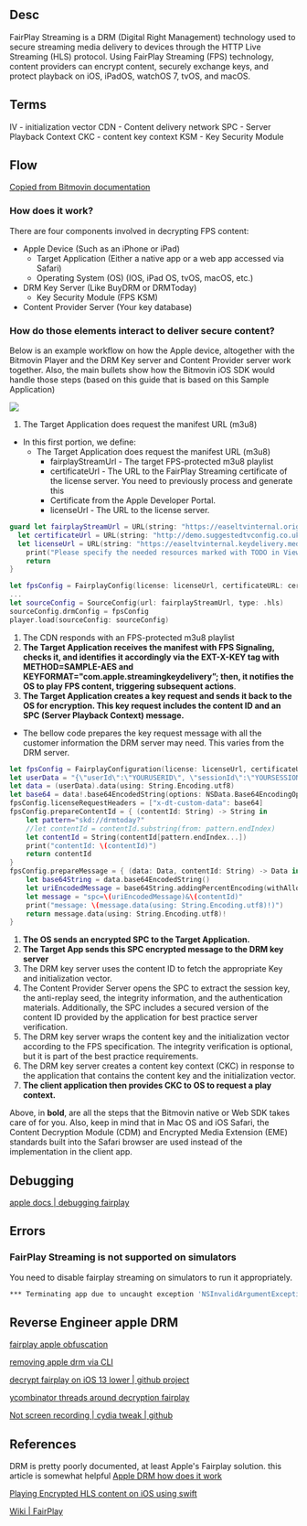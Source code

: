 

## Desc

FairPlay Streaming is a DRM (Digital Right Management) technology used to secure streaming media delivery to devices through the HTTP Live Streaming (HLS) protocol. Using FairPlay Streaming (FPS) technology, content providers can encrypt content, securely exchange keys, and protect playback on iOS, iPadOS, watchOS 7, tvOS, and macOS.


## Terms

IV - initialization vector
CDN - Content delivery network
SPC - Server Playback Context
CKC - content key context
KSM - Key Security Module

## Flow


[Copied from Bitmovin documentation](https://developer.bitmovin.com/playback/docs/how-does-fairplay-work#introduction)
### How does it work?

There are four components involved in decrypting FPS content:

- Apple Device (Such as an iPhone or iPad)
    - Target Application (Either a native app or a web app accessed via Safari)
    - Operating System (OS) (IOS, iPad OS, tvOS, macOS, etc.)
- DRM Key Server (Like BuyDRM or DRMToday)
    - Key Security Module (FPS KSM)
- Content Provider Server (Your key database)

### How do those elements interact to deliver secure content?

Below is an example workflow on how the Apple device, altogether with the Bitmovin Player and the DRM Key server and Content Provider server work together. Also, the main bullets show how the Bitmovin iOS SDK would handle those steps (based on this guide that is based on this Sample Application)

![](https://files.readme.io/2115959-FPS.png)

1. The Target Application does request the manifest URL (m3u8)

- In this first portion, we define:
    - The Target Application does request the manifest URL (m3u8)
        - fairplayStreamUrl - The target FPS-protected m3u8 playlist
        - certificateUrl - The URL to the FairPlay Streaming certificate of the license server. You need to previously process and generate this
        - Certificate from the Apple Developer Portal.
        - licenseUrl - The URL to the license server.

```swift
guard let fairplayStreamUrl = URL(string: "https://easeltvinternal.origin.mediaservices.windows.net/5cd4d1e2-a5c3-4223-862d-cfad90074e09/ETV_BIG_BUCK_BUNNY_1_FEATURE.ism/manifest(format=m3u8-aapl)"),
  let certificateUrl = URL(string: "http://demo.suggestedtvconfig.co.uk/bitdash/fairplay.cer"),
  let licenseUrl = URL(string: "https://easeltvinternal.keydelivery.mediaservices.windows.net/FairPlay/?KID=bb216c0f-c8f7-40b7-84da-8a7525f56635") else {
	print("Please specify the needed resources marked with TODO in ViewController.swift file.")
	return
}

let fpsConfig = FairplayConfig(license: licenseUrl, certificateURL: certificateUrl)
...
let sourceConfig = SourceConfig(url: fairplayStreamUrl, type: .hls)        
sourceConfig.drmConfig = fpsConfig
player.load(sourceConfig: sourceConfig)
```

1. The CDN responds with an FPS-protected m3u8 playlist
2. **The Target Application receives the manifest with FPS Signaling, checks it, and identifies it accordingly via the EXT-X-KEY tag with METHOD=SAMPLE-AES and KEYFORMAT="com.apple.streamingkeydelivery”; then, it notifies the OS to play FPS content, triggering subsequent actions**.
3. **The Target Application creates a key request and sends it back to the OS for encryption. This key request includes the content ID and an SPC (Server Playback Context) message.**

- The bellow code prepares the key request message with all the customer information the DRM server may need. This varies from the DRM server.

```swift
let fpsConfig = FairplayConfiguration(license: licenseUrl, certificateURL: certificateUrl)
let userData = "{\"userId\":\"YOURUSERID\", \"sessionId\":\"YOURSESSIONID\", \"merchant\":\"YOURMERCHANTSTRING\"}"
let data = (userData).data(using: String.Encoding.utf8)
let base64 = data!.base64EncodedString(options: NSData.Base64EncodingOptions(rawValue: 0))
fpsConfig.licenseRequestHeaders = ["x-dt-custom-data": base64]
fpsConfig.prepareContentId = { (contentId: String) -> String in
    let pattern="skd://drmtoday?"
    //let contentId = contentId.substring(from: pattern.endIndex)
    let contentId = String(contentId[pattern.endIndex...])
    print("contentId: \(contentId)")
    return contentId
}
fpsConfig.prepareMessage = { (data: Data, contentId: String) -> Data in
    let base64String = data.base64EncodedString()
    let uriEncodedMessage = base64String.addingPercentEncoding(withAllowedCharacters: CharacterSet.alphanumerics)!
    let message = "spc=\(uriEncodedMessage)&\(contentId)"
    print("message: \(message.data(using: String.Encoding.utf8)!)")
    return message.data(using: String.Encoding.utf8)!
}
```

1. **The OS sends an encrypted SPC to the Target Application.**
2. **The Target App sends this SPC encrypted message to the DRM key server**
3. The DRM key server uses the content ID to fetch the appropriate Key and initialization vector.
4. The Content Provider Server opens the SPC to extract the session key, the anti-replay seed, the integrity information, and the authentication materials. Additionally, the SPC includes a secured version of the content ID provided by the application for best practice server verification.
5. The DRM key server wraps the content key and the initialization vector according to the FPS specification. The integrity verification is optional, but it is part of the best practice requirements.
6. The DRM key server creates a content key context (CKC) in response to the application that contains the content key and the initialization vector.
7. **The client application then provides CKC to OS to request a play context.**

Above, in **bold**, are all the steps that the Bitmovin native or Web SDK takes care of for you. Also, keep in mind that in Mac OS and iOS Safari, the Content Decryption Module (CDM) and Encrypted Media Extension (EME) standards built into the Safari browser are used instead of the implementation in the client app.



## Debugging 


[apple docs | debugging fairplay](https://developer.apple.com/library/archive/technotes/tn2454/_index.html)

## Errors


### FairPlay Streaming is not supported on simulators

You need to disable fairplay streaming on simulators to run it appropriately.

```sh
*** Terminating app due to uncaught exception 'NSInvalidArgumentException', reason: '*** -[AVContentKeySession initWithKeySystem:storageDirectoryAtURL:legacyWebKitCompatibilityMode:] FairPlay Streaming is not supported on simulators'
```


## Reverse Engineer apple DRM

[fairplay apple obfuscation](https://nicolo.dev/en/blog/fairplay-apple-obfuscation/)

[removing apple drm via CLI](https://mobsecguys.medium.com/removing-apple-drm-via-cli-f5c0d75ba6eb)

[decrypt fairplay on iOS 13 lower | github project](https://github.com/DerekSelander/yacd)

[ycombinator threads around decryption fairplay](https://news.ycombinator.com/item?id=37307653)

[Not screen recording | cydia tweak | github](https://github.com/opa334/opa334.github.io)


## References

DRM is pretty poorly documented, at least Apple's Fairplay solution. 
this article is somewhat helpful
[Apple DRM how does it work](https://ottverse.com/apple-fairplay-streaming-drm-how-does-it-work/)

[Playing Encrypted HLS content on iOS using swift](https://assist-software.net/snippets/how-play-encrypted-http-live-streams-offline-avfoundation-ios-using-swift-4)

[Wiki | FairPlay](https://en.wikipedia.org/wiki/FairPlay)